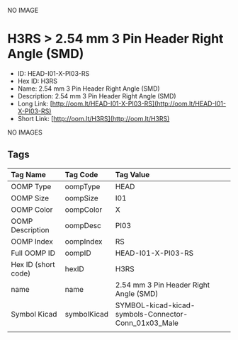 


  
NO IMAGE  
# H3RS > 2.54 mm 3 Pin Header Right Angle (SMD)

- ID: HEAD-I01-X-PI03-RS
- Hex ID: H3RS
- Name: 2.54 mm 3 Pin Header Right Angle (SMD)
- Description: 2.54 mm 3 Pin Header Right Angle (SMD)
- Long Link: [http://oom.lt/HEAD-I01-X-PI03-RS](http://oom.lt/HEAD-I01-X-PI03-RS)
- Short Link: [http://oom.lt/H3RS](http://oom.lt/H3RS)
  
NO IMAGES  
## Tags
  

|Tag Name|Tag Code|Tag Value|
| :--- | :--- | :--- |
|OOMP Type|oompType|HEAD|
|OOMP Size|oompSize|I01|
|OOMP Color|oompColor|X|
|OOMP Description|oompDesc|PI03|
|OOMP Index|oompIndex|RS|
|Full OOMP ID|oompID|HEAD-I01-X-PI03-RS|
|Hex ID (short code)|hexID|H3RS|
|name|name|2.54 mm 3 Pin Header Right Angle (SMD)|
|Symbol Kicad|symbolKicad|SYMBOL-kicad-kicad-symbols-Connector-Conn_01x03_Male|
||||
